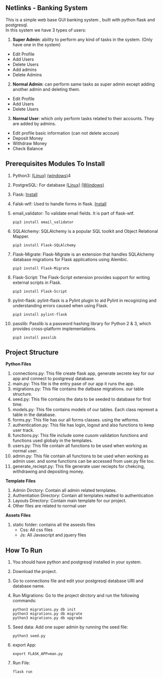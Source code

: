 ## Netlinks - Banking System
This is a simple web base GUI banking system , built with python flask and postgresql.<br>
In this system we have 3 types of users:
1. **Super Admin**: ability to perform any kind of tasks in the system. (Only have one in the system)
  - Edit Profile 
  - Add Users
  - Delete Users
  - Add admins
  - Delete Admins
2. **Normal Admin**: can perform same tasks as super admin except adding another admin and deleting them.
  - Edit Profile
  - Add Users
  - Delete Users
3. **Normal User**: which only perform tasks related to their accounts. They are added by admins.
  - Edit profile basic information (can not delete accoun)
  - Deposit Money
  - Withdraw Money
  - Check Balance
 
## Prerequisites Modules To Install
1. Python3: [(Linux)](https://docs.python-guide.org/starting/install3/linux/)  [(windows)](https://docs.python-guide.org/starting/install3/win/)4
2. PostgreSQL: For database [(Linux)](https://tecadmin.net/install-postgresql-server-on-ubuntu/) [(Wiindows)](https://www.guru99.com/download-install-postgresql.html)
3. Flask: [Install](https://flask.palletsprojects.com/en/1.1.x/installation/)
4. Falsk-wtf: Used to handle forms in flask. [Install](https://flask-wtf.readthedocs.io/en/stable/install.html)
5. email_validator: To validate email fields. It is part of flask-wtf. 

     ```
     pip3 install email_validator
     ```
     
6. SQLAlchemy: SQLAlchemy is a popular SQL toolkit and Object Relational Mapper. 

    ````
    pip3 install Flask-SQLAlchemy
    ````
    
7. Flask-Migrate: Flask-Migrate is an extension that handles SQLAlchemy database migrations for Flask applications using Alembic.

    ```
    pip3 install Flask-Migrate
    ```

8. Flask-Script: The Flask-Script extension provides support for writing external scripts in Flask.

    ```
    pip3 install Flask-Script
    ```

9. pylint-flask: pylint-flask is a Pylint plugin to aid Pylint in recognizing and understanding errors caused when using Flask.

    ```
    pip3 install pylint-flask
    ```

10. passlib: Passlib is a password hashing library for Python 2 & 3, which provides cross-platform implementations. 

    ```
    pip3 install passlib
    ```

 
 ## Project Structure
 
 **Python Files**<br>
   1. connections.py: This file create flask app, generate secrete key for our app and connect to postgresql database.
   2. main.py: This file is the entry pase of our app it runs the app.
   3. migrations.py: This file contains the datbase migrations. our table structure.
   4. seed.py: This file contains the data to be seeded to database for first time.
   5. models.py: This file contains models of our tables. Each class represet a table in the database.
   6. forms.py: This file has our all forms classes. using the wtforms.
   7. authentication.py: This file has login, logout and also functions to keep user track.
   8. functions.py: This file include some cusom validation functions and functions used globaly in the templates.
   9. users.py: This file contain all functions to be used when working as normal user.
   10. admin.py: This file contain all functions to be used when working as admin user. and some functions can be accessed from user.py file too.
   11. generate_reciept.py: This file generate user reciepts for chekcing, withdrawing and depositing money.

**Template Files** <br>
   1. Admin Dirctory: Contain all admin related templates.
   2. Authentiation Directory: Contain all templates realted to authentication
   3. Layouts Directory: Contain main template for our project.
   4. Other files are related to normal user
 
 **Assets Files**<br>
   1. static folder: contains all the assests files
      - Css: All css files
      - Js:  All Javascript and jquery files
     

## How To Run
1. You should have python and postgresql installed in your system.
2. Download the project.
3. Go to connections file and edit your postgresql database URI and database name.
4. Run Migrations: Go to the project dirctory and run the following commands:
   
   ```
   python3 migrations.py db init
   python3 migrations.py db migrate
   python3 migrations.py db upgrade
   ```
   
5. Seed data: Add one super admin by running the seed file:

   ```
   python3 seed.py
   ```

6. export App:
   
   
   ```
   export FLASK_APP=man.py
   ```

7. Run File:
   
   ```
   flask run
   ```
